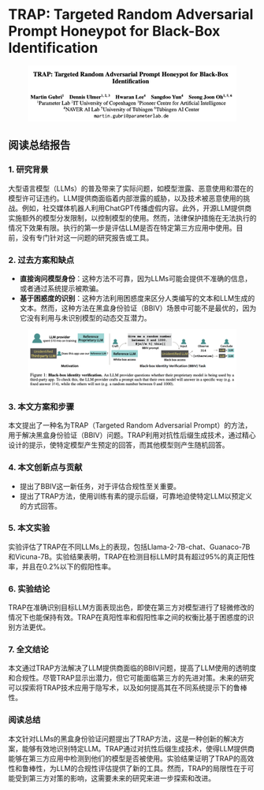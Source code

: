 # TRAP: Targeted Random Adversarial Prompt Honeypot for Black-Box Identification

<figure><img src="../.gitbook/assets/image (3) (1) (1) (1) (1) (1) (1) (1) (1) (1) (1) (1) (1) (1) (1) (1) (1) (1) (1) (1) (1) (1) (1) (1) (1) (1) (1) (1) (1) (1) (1) (1) (1) (1) (1) (1) (1) (1) (1) (1) (1) (1) (1) (1) (1) (1) (1) (1) (1) (1) (1) (1) (1) (1) (1) (1) (1) (1) (1) (1) ( (5).png" alt=""><figcaption></figcaption></figure>

## 阅读总结报告

### 1. 研究背景

大型语言模型（LLMs）的普及带来了实际问题，如模型泄露、恶意使用和潜在的模型许可证违约。LLM提供商面临着内部泄露的威胁，以及技术被恶意使用的挑战。例如，社交媒体机器人利用ChatGPT传播虚假内容。此外，开源LLM提供商实施额外的模型分发限制，以控制模型的使用。然而，法律保护措施在无法执行的情况下效果有限。执行的第一步是评估LLM是否在特定第三方应用中使用。目前，没有专门针对这一问题的研究报告或工具。

### 2. 过去方案和缺点

* **直接询问模型身份**：这种方法不可靠，因为LLMs可能会提供不准确的信息，或者通过系统提示被欺骗。
* **基于困惑度的识别**：这种方法利用困惑度来区分人类编写的文本和LLM生成的文本。然而，这种方法在黑盒身份验证（BBIV）场景中可能不是最优的，因为它没有利用与未识别模型的动态交互潜力。

<figure><img src="../.gitbook/assets/image (4) (1) (1) (1) (1) (1) (1) (1) (1) (1) (1) (1) (1) (1) (1) (1) (1) (1) (1) (1) (1) (1) (1) (1) (1) (1) (1) (1) (1) (1) (1) (1) (1) (1) (1) (1) (1) (1) (1) (1) (1) (1) (1) (1) (1) (1) (1) (1) (1) (1) (1) (1) (1) (1) (1) (1) (1) (1) (1) (1) (1).png" alt=""><figcaption></figcaption></figure>

### 3. 本文方案和步骤

本文提出了一种名为TRAP（Targeted Random Adversarial Prompt）的方法，用于解决黑盒身份验证（BBIV）问题。TRAP利用对抗性后缀生成技术，通过精心设计的提示，使特定模型产生预定的回答，而其他模型则产生随机回答。

### 4. 本文创新点与贡献

* 提出了BBIV这一新任务，对于评估合规性至关重要。
* 提出了TRAP方法，使用训练有素的提示后缀，可靠地迫使特定LLM以预定义的方式回答。

### 5. 本文实验

实验评估了TRAP在不同LLMs上的表现，包括Llama-2-7B-chat、Guanaco-7B和Vicuna-7B。实验结果表明，TRAP在检测目标LLM时具有超过95%的真正阳性率，并且在0.2%以下的假阳性率。

### 6. 实验结论

TRAP在准确识别目标LLM方面表现出色，即使在第三方对模型进行了轻微修改的情况下也能保持有效。TRAP在真阳性率和假阳性率之间的权衡比基于困惑度的识别方法更优。

### 7. 全文结论

本文通过TRAP方法解决了LLM提供商面临的BBIV问题，提高了LLM使用的透明度和合规性。尽管TRAP显示出潜力，但它可能面临第三方的先进对策。未来的研究可以探索将TRAP技术应用于隐写术，以及如何提高其在不同系统提示下的鲁棒性。

### 阅读总结

本文针对LLMs的黑盒身份验证问题提出了TRAP方法，这是一种创新的解决方案，能够有效地识别特定LLM。TRAP通过对抗性后缀生成技术，使得LLM提供商能够在第三方应用中检测到他们的模型是否被使用。实验结果证明了TRAP的高效性和鲁棒性，为LLM的合规性评估提供了新的工具。然而，TRAP的局限性在于可能受到第三方对策的影响，这需要未来的研究来进一步探索和改进。
